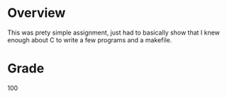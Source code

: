 # Overview

This was prety simple assignment, just had to basically show that I knew enough about C to write a few programs and a makefile.

# Grade

100
